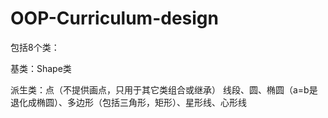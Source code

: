 # OOP-Curriculum-design
包括8个类：

基类：Shape类

派生类：点（不提供画点，只用于其它类组合或继承）
线段、圆、椭圆（a=b是退化成椭圆）、多边形（包括三角形，矩形）、星形线、心形线
